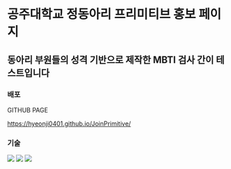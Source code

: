 # 공주대학교 정동아리 프리미티브 홍보 페이지

## 동아리 부원들의 성격 기반으로 제작한 MBTI 검사 간이 테스트입니다

### 배포

GITHUB PAGE


https://hyeonji0401.github.io/JoinPrimitive/


### 기술

<img src="https://img.shields.io/badge/html5-E34F26?style=for-the-badge&logo=html5&logoColor=white">
<img src="https://img.shields.io/badge/css3-1572B6?style=for-the-badge&logo=css3&logoColor-white">
<img src="https://img.shields.io/badge/javaScript-F7DF1E?style=for-the-badge&logo=javaScript&logoColor=white">
